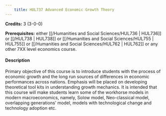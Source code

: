 ```yaml
---
    title: HUL737 Advanced Economic Growth Theory
---
```

**Credits:** 3 (3-0-0)



**Prerequisites:** either [[/Humanities and Social Sciences/HUL736 | HUL736]] or [[/HUL738 | HUL738]] or [[/Humanities and Social Sciences/HUL755 | HUL755]] or [[/Humanities and Social Sciences/HUL762 | HUL762]] or any other 7XX level economics course.

#### Description 
Primary objective of this course is to introduce students with the process of economic growth and the long run sources of differences in economic performances across nations. Emphasis will be placed on developing theoretical tool kits in understanding growth mechanics. It is intended that this course will make students learn some of the workhorse models in modern macroeconomics, namely, Solow model, Neo-classical model, overlapping generations’ model, models with technological change and technology adoption etc.